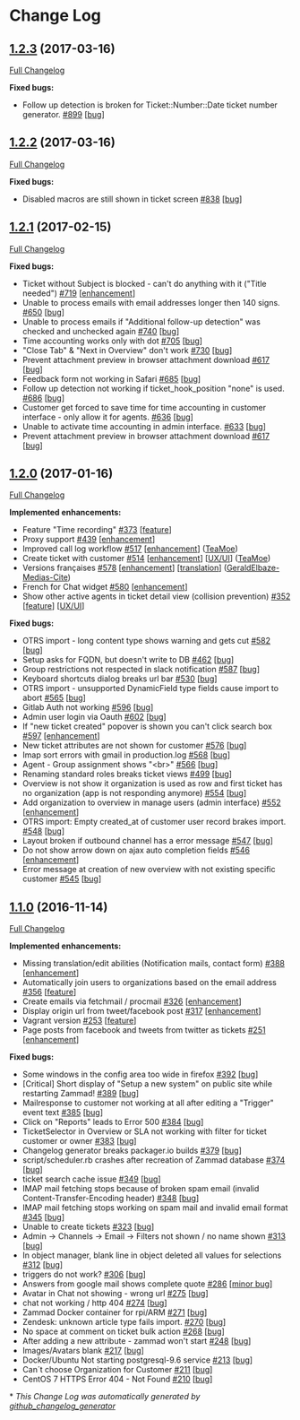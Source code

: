 # Change Log

## [1.2.3](https://github.com/zammad/zammad/tree/1.2.3) (2017-03-16)
[Full Changelog](https://github.com/zammad/zammad/compare/1.2.2...1.2.3)

**Fixed bugs:**

- Follow up detection is broken for Ticket::Number::Date ticket number generator. [\#899](https://github.com/zammad/zammad/issues/899) [[bug](https://github.com/zammad/zammad/labels/bug)]


## [1.2.2](https://github.com/zammad/zammad/tree/1.2.2) (2017-03-16)
[Full Changelog](https://github.com/zammad/zammad/compare/1.2.1...1.2.2)

**Fixed bugs:**

- Disabled macros are still shown in ticket screen [\#838](https://github.com/zammad/zammad/issues/838) [[bug](https://github.com/zammad/zammad/labels/bug)]


## [1.2.1](https://github.com/zammad/zammad/tree/1.2.1) (2017-02-15)
[Full Changelog](https://github.com/zammad/zammad/compare/1.2.0...1.2.1)

**Fixed bugs:**

- Ticket without Subject is blocked - can't do anything with it \("Title needed"\) [\#719](https://github.com/zammad/zammad/issues/719) [[enhancement](https://github.com/zammad/zammad/labels/enhancement)]
- Unable to process emails with email addresses longer then 140 signs. [\#650](https://github.com/zammad/zammad/issues/650) [[bug](https://github.com/zammad/zammad/labels/bug)]
- Unable to process emails if "Additional follow-up detection" was checked and unchecked again [\#740](https://github.com/zammad/zammad/issues/740) [[bug](https://github.com/zammad/zammad/labels/bug)]
- Time accounting works only with dot [\#705](https://github.com/zammad/zammad/issues/705) [[bug](https://github.com/zammad/zammad/labels/bug)]
- "Close Tab" & "Next in Overview" don't work [\#730](https://github.com/zammad/zammad/issues/730) [[bug](https://github.com/zammad/zammad/labels/bug)]
- Prevent attachment preview in browser attachment download [\#617](https://github.com/zammad/zammad/issues/617) [[bug](https://github.com/zammad/zammad/labels/bug)]
- Feedback form not working in Safari [\#685](https://github.com/zammad/zammad/issues/685) [[bug](https://github.com/zammad/zammad/labels/bug)]
- Follow up detection not working if ticket\_hook\_position "none" is used. [\#686](https://github.com/zammad/zammad/issues/686) [[bug](https://github.com/zammad/zammad/labels/bug)]
- Customer get forced to save time for time accounting in customer interface - only allow it for agents. [\#636](https://github.com/zammad/zammad/issues/636) [[bug](https://github.com/zammad/zammad/labels/bug)]
- Unable to activate time accounting in admin interface. [\#633](https://github.com/zammad/zammad/issues/633) [[bug](https://github.com/zammad/zammad/labels/bug)]
- Prevent attachment preview in browser attachment download [\#617](https://github.com/zammad/zammad/issues/617) [[bug](https://github.com/zammad/zammad/labels/bug)]

## [1.2.0](https://github.com/zammad/zammad/tree/1.2.0) (2017-01-16)
[Full Changelog](https://github.com/zammad/zammad/compare/1.1.0...1.2.0)

**Implemented enhancements:**

- Feature "Time recording" [\#373](https://github.com/zammad/zammad/issues/373) [[feature](https://github.com/zammad/zammad/labels/feature)]
- Proxy support [\#439](https://github.com/zammad/zammad/issues/439) [[enhancement](https://github.com/zammad/zammad/labels/enhancement)]
- Improved call log workflow [\#517](https://github.com/zammad/zammad/pull/517) [[enhancement](https://github.com/zammad/zammad/labels/enhancement)] ([TeaMoe](https://github.com/TeaMoe))
- Create ticket with customer [\#514](https://github.com/zammad/zammad/pull/514) [[enhancement](https://github.com/zammad/zammad/labels/enhancement)] [[UX/UI](https://github.com/zammad/zammad/labels/UX/UI)] ([TeaMoe](https://github.com/TeaMoe))
- Versions françaises [\#578](https://github.com/zammad/zammad/pull/578) [[enhancement](https://github.com/zammad/zammad/labels/enhancement)] [[translation](https://github.com/zammad/zammad/labels/translation)] ([GeraldElbaze-Medias-Cite](https://github.com/GeraldElbaze-Medias-Cite))
- French for Chat widget [\#580](https://github.com/zammad/zammad/issues/580) [[enhancement](https://github.com/zammad/zammad/labels/enhancement)]
- Show other active agents in ticket detail view \(collision prevention\) [\#352](https://github.com/zammad/zammad/issues/352) [[feature](https://github.com/zammad/zammad/labels/feature)] [[UX/UI](https://github.com/zammad/zammad/labels/UX/UI)]

**Fixed bugs:**

- OTRS import - long content type shows warning and gets cut [\#582](https://github.com/zammad/zammad/issues/582) [[bug](https://github.com/zammad/zammad/labels/bug)]
- Setup asks for FQDN, but doesn't write to DB [\#462](https://github.com/zammad/zammad/issues/462) [[bug](https://github.com/zammad/zammad/labels/bug)]
- Group restrictions not respected in slack notification [\#587](https://github.com/zammad/zammad/issues/587) [[bug](https://github.com/zammad/zammad/labels/bug)]
- Keyboard shortcuts dialog breaks url bar [\#530](https://github.com/zammad/zammad/issues/530) [[bug](https://github.com/zammad/zammad/labels/bug)]
- OTRS import - unsupported DynamicField type fields cause import to abort [\#565](https://github.com/zammad/zammad/issues/565) [[bug](https://github.com/zammad/zammad/labels/bug)]
- Gitlab Auth not working [\#596](https://github.com/zammad/zammad/issues/596) [[bug](https://github.com/zammad/zammad/labels/bug)]
- Admin user login via Oauth [\#602](https://github.com/zammad/zammad/issues/602) [[bug](https://github.com/zammad/zammad/labels/bug)]
- If "new ticket created" popover is shown you can't click search box [\#597](https://github.com/zammad/zammad/issues/597) [[enhancement](https://github.com/zammad/zammad/labels/enhancement)]
- New ticket attributes are not shown for customer [\#576](https://github.com/zammad/zammad/issues/576) [[bug](https://github.com/zammad/zammad/labels/bug)]
- Imap sort errors with gmail in production.log [\#568](https://github.com/zammad/zammad/issues/568) [[bug](https://github.com/zammad/zammad/labels/bug)]
- Agent - Group assignment shows "\<br\>" [\#566](https://github.com/zammad/zammad/issues/566) [[bug](https://github.com/zammad/zammad/labels/bug)]
- Renaming standard roles breaks ticket views [\#499](https://github.com/zammad/zammad/issues/499) [[bug](https://github.com/zammad/zammad/labels/bug)]
- Overview is not show it organization is used as row and first ticket has no organization \(app is not responding anymore\) [\#554](https://github.com/zammad/zammad/issues/554) [[bug](https://github.com/zammad/zammad/labels/bug)]
- Add organization to overview in manage users \(admin interface\) [\#552](https://github.com/zammad/zammad/issues/552) [[enhancement](https://github.com/zammad/zammad/labels/enhancement)]
- OTRS import: Empty created\_at of customer user record brakes import. [\#548](https://github.com/zammad/zammad/issues/548) [[bug](https://github.com/zammad/zammad/labels/bug)]
- Layout broken if outbound channel has a error message [\#547](https://github.com/zammad/zammad/issues/547) [[bug](https://github.com/zammad/zammad/labels/bug)]
- Do not show arrow down on ajax auto completion fields [\#546](https://github.com/zammad/zammad/issues/546) [[enhancement](https://github.com/zammad/zammad/labels/enhancement)]
- Error message at creation of new overview with not existing specific customer [\#545](https://github.com/zammad/zammad/issues/545) [[bug](https://github.com/zammad/zammad/labels/bug)]


## [1.1.0](https://github.com/zammad/zammad/tree/1.1.0) (2016-11-14)
[Full Changelog](https://github.com/zammad/zammad/compare/1.0.1...1.1.0)

**Implemented enhancements:**

- Missing translation/edit abilities \(Notification mails, contact form\) [\#388](https://github.com/zammad/zammad/issues/388) [[enhancement](https://github.com/zammad/zammad/labels/enhancement)]
- Automatically join users to organizations based on the email address [\#356](https://github.com/zammad/zammad/issues/356) [[feature](https://github.com/zammad/zammad/labels/feature)]
- Create emails via fetchmail / procmail [\#326](https://github.com/zammad/zammad/issues/326) [[enhancement](https://github.com/zammad/zammad/labels/enhancement)]
- Display origin url from tweet/facebook post [\#317](https://github.com/zammad/zammad/issues/317) [[enhancement](https://github.com/zammad/zammad/labels/enhancement)]
- Vagrant version [\#253](https://github.com/zammad/zammad/issues/253) [[feature](https://github.com/zammad/zammad/labels/feature)]
- Page posts from facebook and tweets from twitter as tickets [\#251](https://github.com/zammad/zammad/issues/251) [[enhancement](https://github.com/zammad/zammad/labels/enhancement)]

**Fixed bugs:**

- Some windows in the config area too wide in firefox [\#392](https://github.com/zammad/zammad/issues/392) [[bug](https://github.com/zammad/zammad/labels/bug)]
- \[Critical\] Short display of "Setup a new system" on public site while restarting Zammad! [\#389](https://github.com/zammad/zammad/issues/389) [[bug](https://github.com/zammad/zammad/labels/bug)]
- Mailresponse to customer not working at all after editing a "Trigger" event text [\#385](https://github.com/zammad/zammad/issues/385) [[bug](https://github.com/zammad/zammad/labels/bug)]
- Click on "Reports" leads to Error 500 [\#384](https://github.com/zammad/zammad/issues/384) [[bug](https://github.com/zammad/zammad/labels/bug)]
- TicketSelector in Overview or SLA not working with filter for ticket customer or owner [\#383](https://github.com/zammad/zammad/issues/383) [[bug](https://github.com/zammad/zammad/labels/bug)]
- Changelog generator breaks packager.io builds [\#379](https://github.com/zammad/zammad/issues/379) [[bug](https://github.com/zammad/zammad/labels/bug)]
- script/scheduler.rb crashes after recreation of Zammad database [\#374](https://github.com/zammad/zammad/issues/374) [[bug](https://github.com/zammad/zammad/labels/bug)]
- ticket search cache issue [\#349](https://github.com/zammad/zammad/issues/349) [[bug](https://github.com/zammad/zammad/labels/bug)]
- IMAP mail fetching stops because of broken spam email \(invalid Content-Transfer-Encoding header\) [\#348](https://github.com/zammad/zammad/issues/348) [[bug](https://github.com/zammad/zammad/labels/bug)]
- IMAP mail fetching stops working on spam mail and invalid email format [\#345](https://github.com/zammad/zammad/issues/345) [[bug](https://github.com/zammad/zammad/labels/bug)]
- Unable to create tickets [\#323](https://github.com/zammad/zammad/issues/323) [[bug](https://github.com/zammad/zammad/labels/bug)]
- Admin -\> Channels -\> Email -\> Filters not shown / no name shown [\#313](https://github.com/zammad/zammad/issues/313) [[bug](https://github.com/zammad/zammad/labels/bug)]
- In object manager, blank line in object deleted all values for selections [\#312](https://github.com/zammad/zammad/issues/312) [[bug](https://github.com/zammad/zammad/labels/bug)]
- triggers do not work? [\#306](https://github.com/zammad/zammad/issues/306) [[bug](https://github.com/zammad/zammad/labels/bug)]
- Answers from google mail shows complete quote [\#286](https://github.com/zammad/zammad/issues/286) [[minor bug](https://github.com/zammad/zammad/labels/minor%20bug)]
- Avatar in Chat not showing - wrong url [\#275](https://github.com/zammad/zammad/issues/275) [[bug](https://github.com/zammad/zammad/labels/bug)]
- chat not working / http 404 [\#274](https://github.com/zammad/zammad/issues/274) [[bug](https://github.com/zammad/zammad/labels/bug)]
- Zammad Docker container for rpi/ARM [\#271](https://github.com/zammad/zammad/issues/271) [[bug](https://github.com/zammad/zammad/labels/bug)]
- Zendesk: unknown article type fails import. [\#270](https://github.com/zammad/zammad/issues/270) [[bug](https://github.com/zammad/zammad/labels/bug)]
- No space at comment on ticket bulk action  [\#268](https://github.com/zammad/zammad/issues/268) [[bug](https://github.com/zammad/zammad/labels/bug)]
- After adding a new attribute - zammad won't start [\#248](https://github.com/zammad/zammad/issues/248) [[bug](https://github.com/zammad/zammad/labels/bug)]
- Images/Avatars blank [\#217](https://github.com/zammad/zammad/issues/217) [[bug](https://github.com/zammad/zammad/labels/bug)]
- Docker/Ubuntu Not starting postgresql-9.6 service [\#213](https://github.com/zammad/zammad/issues/213) [[bug](https://github.com/zammad/zammad/labels/bug)]
- Can´t choose Organization for Customer [\#211](https://github.com/zammad/zammad/issues/211) [[bug](https://github.com/zammad/zammad/labels/bug)]
- CentOS 7 HTTPS Error 404 - Not Found [\#210](https://github.com/zammad/zammad/issues/210) [[bug](https://github.com/zammad/zammad/labels/bug)]


\* *This Change Log was automatically generated by [github_changelog_generator](https://github.com/skywinder/Github-Changelog-Generator)*